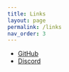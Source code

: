 ```yaml
---
title: Links
layout: page
permalink: /links
nav_order: 3
---
```


 * [GitHub][URL_1]
 * [Discord][URL_2]


[URL_1]: https://github.com/TBR-Development
[URL_2]: https://dsc.gg/tbr-development
